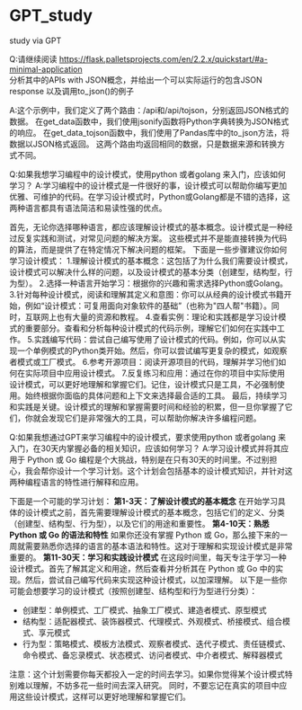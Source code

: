 # GPT_study
study via GPT

Q:请继续阅读 https://flask.palletsprojects.com/en/2.2.x/quickstart/#a-minimal-application   
 分析其中的APIs with JSON概念，并给出一个可以实际运行的包含JSON response 以及调用to_json()的例子

A:这个示例中，我们定义了两个路由：/api和/api/tojson，分别返回JSON格式的数据。
 在get_data函数中，我们使用jsonify函数将Python字典转换为JSON格式的响应。
 在get_data_tojson函数中，我们使用了Pandas库中的to_json方法，将数据以JSON格式返回。
 这两个路由均返回相同的数据，只是数据来源和转换方式不同。

Q:如果我想学习编程中的设计模式，使用python 或者golang 来入门，应该如何学习？
A:学习编程中的设计模式是一件很好的事，设计模式可以帮助你编写更加优雅、可维护的代码。在学习设计模式时，Python或Golang都是不错的选择，这两种语言都具有语法简洁和易读性强的优点。

首先，无论你选择哪种语言，都应该理解设计模式的基本概念。设计模式是一种经过反复实践和测试，对常见问题的解决方案。
这些模式并不是能直接转换为代码的算法，而是提供了在特定情况下解决问题的框架。
下面是一些步骤建议你如何学习设计模式：
1.理解设计模式的基本概念：这包括了为什么我们需要设计模式，设计模式可以解决什么样的问题，以及设计模式的基本分类（创建型，结构型，行为型）。
2.选择一种语言开始学习：根据你的兴趣和需求选择Python或Golang。
3.针对每种设计模式，阅读和理解其定义和意图：你可以从经典的设计模式书籍开始，例如“设计模式：可复用面向对象软件的基础”（也称为"四人帮"书籍）。同时，互联网上也有大量的资源和教程。
4.查看实例：理论和实践都是学习设计模式的重要部分。查看和分析每种设计模式的代码示例，理解它们如何在实践中工作。
5.实践编写代码：尝试自己编写使用了设计模式的代码。例如，你可以从实现一个单例模式的Python类开始。然后，你可以尝试编写更复杂的模式，如观察者模式或工厂模式。
6.参考开源项目：阅读开源项目的代码，理解并学习他们如何在实际项目中应用设计模式。
7.反复练习和应用：通过在你的项目中实际使用设计模式，可以更好地理解和掌握它们。记住，设计模式只是工具，不必强制使用。始终根据你面临的具体问题和上下文来选择最合适的工具。
最后，持续学习和实践是关键。设计模式的理解和掌握需要时间和经验的积累，但一旦你掌握了它们，你就会发现它们是非常强大的工具，可以帮助你解决许多编程问题。

Q:如果我想通过GPT来学习编程中的设计模式，要求使用python 或者golang 来入门，在30天内掌握必备的相关知识，应该如何学习？
A:学习设计模式并将其应用于 Python 或 Go 编程是个大挑战，特别是在只有30天的时间里。不过别担心，我会帮你设计一个学习计划。这个计划会包括基本的设计模式知识，并针对这两种编程语言的特性进行解释和应用。

下面是一个可能的学习计划：
**第1-3天：了解设计模式的基本概念**
在开始学习具体的设计模式之前，首先需要理解设计模式的基本概念，包括它们的定义、分类（创建型、结构型、行为型），以及它们的用途和重要性。
**第4-10天：熟悉 Python 或 Go 的语法和特性**
如果你还没有掌握 Python 或 Go，那么接下来的一周就需要熟悉你选择的语言的基本语法和特性。这对于理解和实现设计模式是非常重要的。
**第11-30天：学习和实践设计模式**
在这段时间里，每天专注于学习一种设计模式。首先了解其定义和用途，然后查看并分析其在 Python 或 Go 中的实现。然后，尝试自己编写代码来实现这种设计模式，以加深理解。
以下是一些你可能会想要学习的设计模式（按照创建型、结构型和行为型进行分类）：
- 创建型：单例模式、工厂模式、抽象工厂模式、建造者模式、原型模式
- 结构型：适配器模式、装饰器模式、代理模式、外观模式、桥接模式、组合模式、享元模式
- 行为型：策略模式、模板方法模式、观察者模式、迭代子模式、责任链模式、命令模式、备忘录模式、状态模式、访问者模式、中介者模式、解释器模式

注意：这个计划需要你每天都投入一定的时间去学习。如果你觉得某个设计模式特别难以理解，不妨多花一些时间去深入研究。
同时，不要忘记在真实的项目中应用这些设计模式，这样可以更好地理解和掌握它们。
